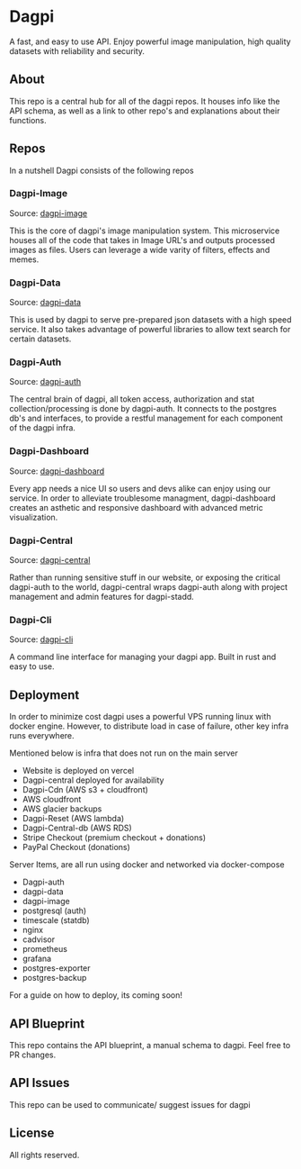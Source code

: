 # Dagpi

A fast, and easy to use API. Enjoy powerful image manipulation, high quality datasets with reliability and security.

## About

This repo is a central hub for all of the dagpi repos. It houses info like the API schema, as well as a link to other repo's and explanations about their functions.

## Repos

In a nutshell Dagpi consists of the following repos

### Dagpi-Image

Source: [dagpi-image](https://github.com/daggy1234/dagpi-image)

This is the core of dagpi's image manipulation system. This microservice houses all of the code that takes in Image URL's and outputs processed images as files. Users can leverage a wide varity of filters, effects and memes.

### Dagpi-Data

Source: [dagpi-data](https://github.com/daggy1234/dagpi-data)

This is used by dagpi to serve pre-prepared json datasets with a high speed service. It also takes advantage of powerful libraries to allow text search for certain datasets.

### Dagpi-Auth

Source: [dagpi-auth](https://github.com/daggy1234/dagpi-auth)

The central brain of dagpi, all token access, authorization and stat collection/processing is done by dagpi-auth. It connects to the postgres db's and interfaces, to provide a restful management for each component of the dagpi infra.

### Dagpi-Dashboard

Source: [dagpi-dashboard](https://github.com/daggy1234/dagpi-dashboard)

Every app needs a nice UI so users and devs alike can enjoy using our service. In order to alleviate troublesome managment, dagpi-dashboard creates an asthetic and responsive dashboard with advanced metric visualization.

### Dagpi-Central

Source: [dagpi-central](https://github.com/daggy1234/dagpi-central)

Rather than running sensitive stuff in our website, or exposing the critical dagpi-auth to the world, dagpi-central wraps dagpi-auth along with project management and admin features for dagpi-stadd.

### Dagpi-Cli

Source: [dagpi-cli](https://github.com/daggy1234/dagpi-cli)

A command line interface for managing your dagpi app. Built in rust and easy to use.

## Deployment

In order to minimize cost dagpi uses a powerful VPS running linux with docker engine. However, to distribute load in case of failure, other key infra runs everywhere.

Mentioned below is infra that does not run on the main server

- Website is deployed on vercel
- Dagpi-central deployed for availability
- Dagpi-Cdn (AWS s3 + cloudfront)
- AWS cloudfront
- AWS glacier backups
- Dagpi-Reset (AWS lambda)
- Dagpi-Central-db (AWS RDS)
- Stripe Checkout (premium checkout + donations)
- PayPal Checkout (donations)

Server Items, are all run using docker and networked via docker-compose

- Dagpi-auth
- dagpi-data
- dagpi-image
- postgresql (auth)
- timescale (statdb)
- nginx
- cadvisor
- prometheus
- grafana
- postgres-exporter
- postgres-backup

For a guide on how to deploy, its coming soon!

## API Blueprint

This repo contains the API blueprint, a manual schema to dagpi. Feel free to PR changes.

## API Issues

This repo can be used to communicate/ suggest issues for dagpi

## License

All rights reserved.
